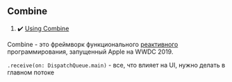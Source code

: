## Combine

1. :heavy_check_mark: [Using Combine](https://heckj.github.io/swiftui-notes/)

Combine - это фреймворк функционального [реактивного](https://github.com/eldaroid/iOSWiki/blob/master/DesignPattern/ReactiveProgramming.md) программирования, запущенный Apple на WWDC 2019. 

`.receive(on: DispatchQueue.main)` - все, что влияет на UI, нужно делать в главном потоке

